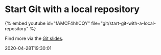# Start Git with a local repository


{% embed youtube id="fAMCF4hhCQY" file="git/start-git-with-a-local-repository" %}

Find more via the [Git slides](https://slides.code-maven.com/).

2020-04-28T19:30:01

